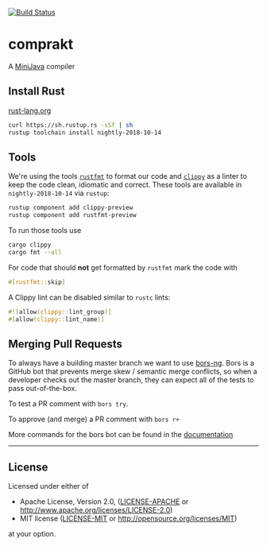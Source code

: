 [![Build Status](https://travis-ci.org/comprakt/comprakt.svg?branch=master)](https://travis-ci.org/comprakt/comprakt)

# comprakt

A [MiniJava](https://pp.ipd.kit.edu/lehre/WS201819/compprakt/intern/sprachbericht.pdf) compiler

## Install Rust

[rust-lang.org](https://www.rust-lang.org/en-US/install.html)

```bash
curl https://sh.rustup.rs -sSf | sh
rustup toolchain install nightly-2018-10-14
```

## Tools

We're using the tools [`rustfmt`](https://github.com/rust-lang-nursery/rustfmt)
to format our code and
[`clippy`](https://github.com/rust-lang-nursery/rust-clippy) as a linter to keep
the code clean, idiomatic and correct. These tools are available in
`nightly-2018-10-14` via `rustup`:

```bash
rustup component add clippy-preview
rustup component add rustfmt-preview
```

To run those tools use

```bash
cargo clippy
cargo fmt --all
```

For code that should **not** get formatted by `rustfmt` mark the code with

```rust
#[rustfmt::skip]
```

A Clippy lint can be disabled similar to `rustc` lints:

```rust
#![allow(clippy::lint_group)]
#[allow(clippy::lint_name)]
```

## Merging Pull Requests

To always have a building master branch we want to use
[bors-ng](https://bors.tech/). Bors is a GitHub bot that prevents merge skew /
semantic merge conflicts, so when a developer checks out the master branch, they
can expect all of the tests to pass out-of-the-box.

To test a PR comment with `bors try`.

To approve (and merge) a PR comment with `bors r+`

More commands for the bors bot can be found in the
[documentation](https://bors.tech/documentation/)

---
## License

Licensed under either of

 * Apache License, Version 2.0, ([LICENSE-APACHE](LICENSE-APACHE) or http://www.apache.org/licenses/LICENSE-2.0)
 * MIT license ([LICENSE-MIT](LICENSE-MIT) or http://opensource.org/licenses/MIT)

at your option.

